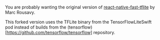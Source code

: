You are probably wanting the original version of [react-native-fast-tflite](https://github.com/mrousavy/react-native-fast-tflite) by Marc Rousavy.

This forked version uses the TFLite binary from the TensorFlowLiteSwift pod instead of builds from the (tensorflow)[https://github.com/tensorflow/tensorflow] repository.

